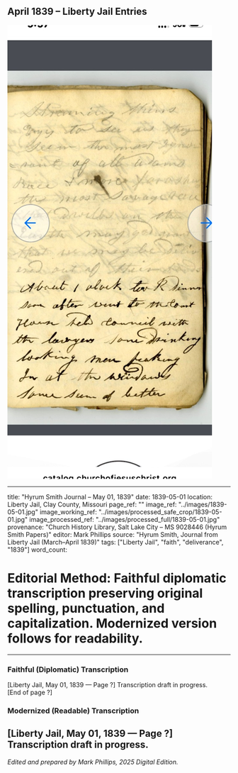 ## April 1839 – Liberty Jail Entries

![Manuscript page thumbnail](../images/1839-05-01.jpg)

---
title: "Hyrum Smith Journal – May 01, 1839"
date: 1839-05-01
location: Liberty Jail, Clay County, Missouri
page_ref: ""
image_ref: "../images/1839-05-01.jpg"
image_working_ref: "../images/processed_safe_crop/1839-05-01.jpg"
image_processed_ref: "../images/processed_full/1839-05-01.jpg"
provenance: "Church History Library, Salt Lake City – MS 9028446 (Hyrum Smith Papers)"
editor: Mark Phillips
source: "Hyrum Smith, Journal from Liberty Jail (March–April 1839)"
tags: ["Liberty Jail", "faith", "deliverance", "1839"]
word_count:
# Editorial Method: Faithful diplomatic transcription preserving original spelling, punctuation, and capitalization. Modernized version follows for readability.
---

### Faithful (Diplomatic) Transcription
[Liberty Jail, May 01, 1839 — Page ?]
Transcription draft in progress.  
[End of page ?]

### Modernized (Readable) Transcription
[Liberty Jail, May 01, 1839 — Page ?]  
Transcription draft in progress.
---
*Edited and prepared by Mark Phillips, 2025 Digital Edition.*
